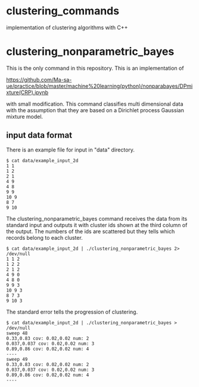 # clustering_commands

implementation of clustering algorithms with C++

# clustering_nonparametric_bayes

This is the only command in this repository. This is an implementation of

https://github.com/Ma-sa-ue/practice/blob/master/machine%20learning(python)/nonparabayes/DPmixture(CRP).ipynb

with small modification. This command classifies multi dimensional data with the assumption that they are based on a Dirichlet process Gaussian mixture model.

## input data format

There is an example file for input in "data" directory.

    $ cat data/example_input_2d
    1 1
    1 2
    2 1
    4 9
    4 8
    9 9
    10 9
    8 7
    9 10

The clustering\_nonparametric\_bayes command receives the data from its standard input and outputs it with cluster ids shown at the third column of the output. The numbers of the ids are scattered but they tells which records belong to each cluster.

    $ cat data/example_input_2d | ./clustering_nonparametric_bayes 2> /dev/null
    1 1 2
    1 2 2
    2 1 2
    4 9 0
    4 8 0
    9 9 3
    10 9 3
    8 7 3
    9 10 3

The standard error tells the progression of clustering.

    $ cat data/example_input_2d | ./clustering_nonparametric_bayes > /dev/null
    sweep 48
    0.33,0.83 cov: 0.02,0.02 num: 2
    0.037,0.037 cov: 0.02,0.02 num: 3
    0.89,0.86 cov: 0.02,0.02 num: 4
    ----
    sweep 49
    0.33,0.83 cov: 0.02,0.02 num: 2
    0.037,0.037 cov: 0.02,0.02 num: 3
    0.89,0.86 cov: 0.02,0.02 num: 4
    ----
    
